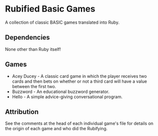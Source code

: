 # Rubified Basic Games
A collection of classic BASIC games translated into Ruby.

## Dependencies
None other than Ruby itself!

## Games
- Acey Ducey - A classic card game in which the player receives two cards and
then bets on whether or not a third card will have a value between the first
two.
- Buzzword - An educational buzzword generator.
- Hello - A simple advice-giving conversational program.

## Attribution
See the comments at the head of each individual game's file for details on the 
origin of each game and who did the Rubifying.
